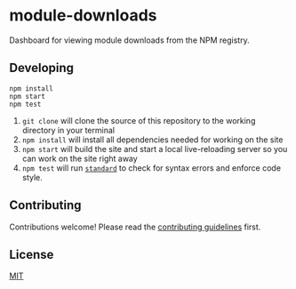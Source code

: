 # module-downloads

Dashboard for viewing module downloads from the NPM registry.

## Developing

```
npm install
npm start
npm test
```

1. `git clone` will clone the source of this repository to the working directory in your terminal
1. `npm install` will install all dependencies needed for working on the site
1. `npm start` will build the site and start a local live-reloading server so you can work on the site right away
1. `npm test` will run [`standard`](standardjs.com) to check for syntax errors and enforce code style.

## Contributing

Contributions welcome! Please read the [contributing guidelines](CONTRIBUTING.md) first.

## License

[MIT](LICENSE.md)
